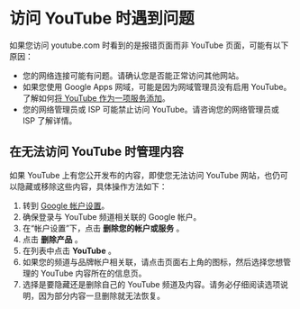 # 访问 YouTube 时遇到问题

如果您访问 youtube.com 时看到的是报错页面而非 YouTube 页面，可能有以下原因：

* 您的网络连接可能有问题。请确认您是否能正常访问其他网站。
* 如果您使用 Google Apps 网域，可能是因为网域管理员没有启用 YouTube。了解如何[将 YouTube 作为一项服务添加](https://support.google.com/youtube/answer/1074205)。
* 您的网络管理员或 ISP 可能禁止访问 YouTube。请咨询您的网络管理员或 ISP 了解详情。

## 在无法访问 YouTube 时管理内容

如果 YouTube 上有您公开发布的内容，即使您无法访问 YouTube 网站，也仍可以隐藏或移除这些内容，具体操作方法如下：

1. 转到 [Google 帐户设置](https://myaccount.google.com/)。
2. 确保登录与 YouTube 频道相关联的 Google 帐户。
3. 在“帐户设置”下，点击 **删除您的帐户或服务** 。
4. 点击 **删除产品** 。
5. 在列表中点击  **YouTube** 。
6. 如果您的频道与品牌帐户相关联，请点击页面右上角的图标，然后选择您想管理的 YouTube 内容所在的信息页。
7. 选择是要隐藏还是删除自己的 YouTube 频道及内容。请务必仔细阅读选项说明，因为部分内容一旦删除就无法恢复。